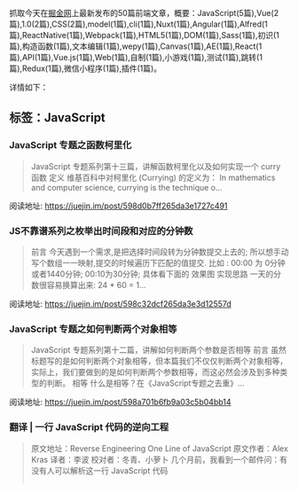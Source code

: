 抓取今天在[掘金网](https://juejin.im/)上最新发布的50篇前端文章，概要：JavaScript(5篇),Vue(2篇),1.0(2篇),CSS(2篇),model(1篇),cli(1篇),Nuxt(1篇),Angular(1篇),Alfred(1篇),ReactNative(1篇),Webpack(1篇),HTML5(1篇),DOM(1篇),Sass(1篇),初识(1篇),构造函数(1篇),文本编辑(1篇),wepy(1篇),Canvas(1篇),AE(1篇),React(1篇),API(1篇),Vue.js(1篇),Web(1篇),自制(1篇),小游戏(1篇),测试(1篇),跳转(1篇),Redux(1篇),微信小程序(1篇),插件(1篇)。

详情如下：

## 标签：JavaScript
### JavaScript 专题之函数柯里化
>  JavaScript 专题系列第十三篇，讲解函数柯里化以及如何实现一个 curry 函数 定义 维基百科中对柯里化 (Currying) 的定义为： In mathematics and computer science, currying is the technique o…

阅读地址: https://juejin.im/post/598d0b7ff265da3e1727c491

### JS不靠谱系列之枚举出时间段和对应的分钟数
> 前言 今天遇到一个需求,是把选择时间段转为分钟数提交上去的; 所以想手动写个数组一一映射,提交的时候遍历下匹配的值提交. 比如 : 00:00 为 0分钟或者1440分钟; 00:10为30分钟; 具体看下面的 效果图 实现思路 一天的分数很容易换算出来: 24 * 60 = 1…

阅读地址: https://juejin.im/post/598c32dcf265da3e3d12557d

### JavaScript 专题之如何判断两个对象相等
>  JavaScript 专题系列第十二篇，讲解如何判断两个参数是否相等 前言 虽然标题写的是如何判断两个对象相等，但本篇我们不仅仅判断两个对象相等，实际上，我们要做到的是如何判断两个参数相等，而这必然会涉及到多种类型的判断。 相等 什么是相等？在《JavaScript专题之去重》…

阅读地址: https://juejin.im/post/598a701b6fb9a03c5b04bb14

### 翻译 | 一行 JavaScript 代码的逆向工程
>  原文地址：Reverse Engineering One Line of JavaScript 原文作者：Alex Kras 译者：李波 校对者：冬青、小萝卜 几个月前，我看到一个邮件问：有没有人可以解析这一行 JavaScript 代码 <pre id=p><script>n…

阅读地址: https://juejin.im/post/5988411251882526185d634a

### JavaScript专题之jQuery通用遍历方法each的实现
>  JavaScript 专题系列第十一篇，讲解 jQuery 通用遍历方法 each 的实现 each介绍 jQuery 的 each 方法，作为一个通用遍历方法，可用于遍历对象和数组。 语法为： jQuery.each(object, [callback])回调函数拥有两个参数…

阅读地址: https://juejin.im/post/5982837bf265da3e3d123a60

## 标签：Vue
### Vue 组件库实践和设计
> 现在前端的快速发展，已经让组件这个模式变的格外重要。对于市面上的组件库，虽然能满足大部分的项目，但是一些小型细节方面和使用方面，或者UI库存在的一些bug，会让人很头疼。 那我们应该如何面对解决这些问题。俗话说自己动手丰衣足食。有些组件不用刻意去造。应该考虑如何去打造一个快速，兼…

阅读地址: https://juejin.im/post/598965bd5188256da941872c

### 基于文本相似度算法，分析 Vue 是抄出来的框架吗？
> 本周一篇指摘 Vue 抄袭 Angular 的文章一石激起千层浪。为此，笔者作为中立吃瓜的 React 用户，分析了 13 个主流前端框架版本上万个变量的命名风格，应用自然语言处理中的文本相似度算法进行了分析，以对这一论点的有效性做出客观的评价。 思路 在分析书籍抄袭、论文查重等…

阅读地址: https://juejin.im/post/5985abf9f265da3e345f4f97

## 标签：1.0
### 腾讯发布 Omix 1.0 - 用 JSX 或 hyperscript 创建用户界面
> Omix 1.0 https://user-gold-cdn.xitu.io/2017/8/8/bbe2ce1c1e7e925005df0f1cc8938374 今天，腾讯正式开源发布 Omix 1.0， 让开发者使用 JSX 或 hyperscript 创建用户界面。 Gith…

阅读地址: https://juejin.im/post/59892e5cf265da3e277803c8

### 腾讯 AlloyCrop 1.0 发布
> 写在前面 AlloyCrop 这个项目是8个月前发布的，作为AlloyFinger 的典型案例，发布之后被BAT等其他公司广泛使用。但是发布之后，有两个问题一直没有抽出时间去解决: 裁剪图像的分辨率太小，是否可配？ pinch双指放大的时候，放大的中心不是双指中心，是否可以优化？…

阅读地址: https://juejin.im/post/5981433f6fb9a03c5022783a

## 标签：CSS
### CSS入门指南-4：页面布局
>  这是《CSS设计指南》的读书笔记，用于加深学习效果。 display 属性 display是 CSS 中最重要的用于控制布局的属性。每个元素都有一个默认的 display 值。对于大多数元素它们的默认值通常是 block 或 inline 。一个 block 元素通常被叫做块级…

阅读地址: https://juejin.im/post/598c4d93f265da3e2c70fbc0

### [译] 渐进增强的 CSS 布局：从浮动到 Flexbox 到 Grid
>  原文地址：Progressively Enhancing CSS Layout: From Floats To Flexbox To Grid 原文作者：Manuel Matuzović 译文出自：掘金翻译计划 本文永久链接：https://github.com/xitu/go…

阅读地址: https://juejin.im/post/5987acfd6fb9a03c502288f3

## 标签：model
### v-model指令在组件中怎么玩
>  作者：孙辉，美团金融前端团队成员。15年毕业加入美团，相信技术，更相信技术只是大千世界里知识的一种，个人博客: https://sunyuhui.com 备注：文章内容和案例均基于Vue2（具体版本为Vue2.3.4） 笔者最近在写组件的时候，遇到了 v-model 的使用问题…

阅读地址: https://juejin.im/post/598bf7a3f265da3e252a1d6a

## 标签：cli
### 在 vue-cli 脚手架中引用 jQuery、bootstrap 以及使用 sass、less 编写 css [vue-cli配置入门]
> 写在前面： 本文是vue-手摸手教你使用vue-cli脚手架-详细步骤图文解析之后，又一篇关于vue-cli脚手架配置相关的文章，因为有些文章步骤不够清晰，当时我引入JQuery、bootstrap的时候颇费了一番功夫，所以本文的步骤会尽量详细一点。有需要的朋友可以做一下参考，喜…

阅读地址: https://juejin.im/post/5986f5c8f265da3e0e1053cf

## 标签：Nuxt
### 美团点评点餐 Nuxt.js 实战
> 一、背景在今年年初我开始接触vue的时候，就发现在vue官方文档中“服务端渲染”的一节中提到了Nuxt.js框架，SSR这种方式对于首屏的加载时间优化显而易见，同时还可以方便的进行SEO。美团点评的点餐业务中，数据平台因为其数据量大的特点，首页加载时间很长，非常适合进行SSR改造…

阅读地址: https://juejin.im/post/598aabe96fb9a03c335a8dde

## 标签：Angular
### 解密Angular WebWorker Renderer (二)
>  很开心再次遇见你，接着上回分解。先把与通讯相关的类介绍完毕。与WebWorkerRendererFactory2类对应的就是WebWorkerRenderer2类，该类从类结构中就可以看出包含了各种对DOM节点的操作函数，基本覆盖原生JS的DOM操作函数。特别注意，该类里面的操…

阅读地址: https://juejin.im/post/598953e46fb9a03c484501cb

## 标签：Alfred
### 用 Node.js 把玩一番 Alfred Workflow
>  本文首发在个人博客：http://muyunyun.cn/posts/4c23be51/ 插件地址(集成Github、掘金、知乎、淘宝等搜索) 作为 Mac 上常年位居神器榜第一位的软件来说，Alfred 给我们带来的便利是不言而喻的，其中 workflow(工作流) 功不可没…

阅读地址: https://juejin.im/post/598a3203f265da3e213effd8

## 标签：ReactNative
### ReactNative学习笔记十三之布局详细解析
> 又是一周过去了，似乎上周我只更新了一篇文章，最近工作实在太忙，望大家见谅。今天要讲的还是布局相关的，之前已经对布局中主要属性做了介绍，这次，会对布局中其他属性进行介绍。 alignSelf alignSelf是指相对于父容器，自身的位置，有auto,flex-start,flex…

阅读地址: https://juejin.im/post/59898948f265da3e282bd030

## 标签：Webpack
### 学习 webpack 前，你需要了解的那些概念
>  wepback作为前端最热门的打包管理工具之一，学习一下是很有必要的，关于webpack的学习教程很多，并且官方也有对应的中文文档，所以本篇文章不再讲解如何使用webpack，而是重点讲解学习webpack前需要了解的一些概念。 什么是webpack 关于什么是webpack，…

阅读地址: https://juejin.im/post/597f508f5188255694568924

## 标签：HTML5
### 从HTML5与PromiseA+规范来看事件循环
> 写在最前 本次分享一下从HTML5与PromiseA+规范来迅速理解一波事件循环中的microtask 与macrotask。 欢迎关注我的博客，不定期更新中—— ## 先来看段代码 setTimeout(function() { console.log('setTimeout1…

阅读地址: https://juejin.im/post/598c595d6fb9a03c5f0c80e9

## 标签：DOM
### 如何实现一个基于 DOM 的模板引擎
>  题图：Vincent Guth 注：本文所有代码均可在本人的个人项目colon中找到，本文也同步到了知乎专栏 可能你已经体会到了 Vue 所带来的便捷了，相信有一部分原因也是因为其基于 DOM 的语法简洁的模板渲染引擎。这篇文章将会介绍如何实现一个基于 DOM 的模板引擎（就像…

阅读地址: https://juejin.im/post/59892b656fb9a03c445ddafe

## 标签：Sass
### 常用 SCSS 总结（持续更新）
> //伸缩盒（旧） @mixin box{display: -webkit-box;display: box;} @mixin pack-c{@include box;-webkit-box-pack:center;box-pack:center;} @mixin align-c{…

阅读地址: https://juejin.im/post/59891d1e51882525d45c05d3

## 标签：初识
### 初识RxJS
> 什么是Rx.JS? Rx.JS是英文 Reactive Extensions for JavaScript 的缩写.翻译成中文就是:JavaScript的响应式扩展.其主要的功能就是利用响应式编程的模式来实现JavaScript的异步式编程. 相对于JavaScript中其它的异…

阅读地址: https://juejin.im/post/5988ad175188250f7e00cd5c

## 标签：构造函数
### 回顾Javascript构造函数
>  长期更新文章 喜欢的start下 start https://github.com/asd0102433/blog 构造函数已经是老生常谈的事情了。这里讲一些比较基础的东西。 先看下一个例子 function Book(name) { if (!(this instanceof…

阅读地址: https://juejin.im/post/598c02e66fb9a03c4e18c2c8

## 标签：文本编辑
### 人人都会写的富文本编辑器
> 这个本来是给 vm-manager 写的一个富文本编辑器，后来觉得独立出来维护比较方便，就单独分离出来放到NPM。之所以说人人都会写, 是因为这个组件实现起来确实比较简单，不需要很厉害的Js水平, 基本是对document.execCommand()指令的绑定。在此将过程分享给大…

阅读地址: https://juejin.im/post/5987c4a66fb9a03c5539cfce

## 标签：wepy
### 深入wepy小程序组件化框架
> wepy是一个优秀的微信小程序组件化框架，突破了小程序的限制，支持了npm包加载以及组件化方案，并且在性能优化方面也下了功夫，不管之后项目是否会使用到，该框架组件化编译方案都是值得学习和深入的。 本文同步于个人博客 http://www.imhjm.com/article/597…

阅读地址: https://juejin.im/post/5987370e6fb9a03c42430a30

## 标签：Canvas
### 一个少女心满满的例子带你入门 Canvas
> canvas入门 本文首发于我的个人博客：http://cherryblog.site/ github项目地址：https://github.com/sunshine940326/canvasStar 项目演示地址：https://sunshine940326.github.io…

阅读地址: https://juejin.im/post/5986d6e1f265da3e241e8cdb

## 标签：AE
### 用视频软件AE + bodymovin制作网页动画
> 我们知道，做动画有多种形式，可以用CSS的animation，也可以用Canvas，或者是用JS控制CSS的属性形成动画。我们经常使用CSS做一些比较简单的动画，像过度、加载的动画，对于一些比较复杂的，可能会做成gif，或者是用Canvas，使用Canvas的控制粒度可以很细，同…

阅读地址: https://juejin.im/post/5986d4575188256dcf65cd5a

## 标签：React
### 聊聊 React Router v4 的设计思想
> React Router v4 发布已经有几个月了，但好像并没有得到太多人的青睐，大家（包括我们团队自己）还是习惯使用v2、v3版本。这一方面是因为v4版本是一次破坏性的升级，从v2、v3 升级到v4，必需要大量重写原有的路由相关的代码，对于已经稳定的项目，一般是不会轻易尝试这种…

阅读地址: https://juejin.im/post/5986d1456fb9a03c3f405bd2

## 标签：API
### 捋一捋容易被忽略的API用法
> Date 获取某月的天数 下一月的第0天就是当前月的最后一天。 function daysInMonth(year, month) { let date = new Date(year, month + 1, 0); return date.getDate(); } // 注意在…

阅读地址: https://juejin.im/post/5985d7aef265da3e1727b0ab

## 标签：Vue.js
### 手摸手教你使用vue-cli脚手架-详细步骤图文解析[vue入门]
> 写在前面： 使用 vue-cli 可以快速创建 vue 项目，vue-cli很好用，但是在最初搭建环境安装vue-cli及相关内容的时候，对一些人来说是很头疼的一件事情，本人在搭建vue-cli的项目环境的时候也是踩了相当多的坑，特此写了一篇搭建环境的教程，每一步尽量详细解析。需…

阅读地址: https://juejin.im/post/597eee92f265da3e2e56e37c

## 标签：Web
### Web 端的下一代三维图形
>  原文地址：Next-generation 3D Graphics on the Web 原文作者：Dean Jackson 译文出自：掘金翻译计划 本文永久链接：https://github.com/xitu/gold-miner/blob/master/TODO/next-g…

阅读地址: https://juejin.im/post/5983208c5188253c6f2d185d

## 标签：自制
### 自制前端框架之依赖追踪器
> 依赖追踪机制是 Vue 的核心之一，那么依赖追踪算法如何工作呢？在 30 行内我们就能实现它🤓 Reactive 基础 说起依赖追踪，就不能不提数据绑定的概念。前端最常见的重复劳动之一就是把数据绑定到 HTML 模板上，这时数据绑定能够实现数据更新时模板的自动更新。简单的三行伪…

阅读地址: https://juejin.im/post/5982e6bc5188253d7821e8f9

## 标签：小游戏
### 基于jQuery的一个“射日”小游戏
> 写在最前 本次的分享是一个基于jQuery实现的一个移动端射箭类小游戏。主要实现了目标物、障碍物的随机渲染，以及中箭效果的判定等。 欢迎关注我的博客，不定期更新中—— 效果预览 game.gif 点我查看源码仓库。 主要结构规划 ... //基础属性 defaultOption …

阅读地址: https://juejin.im/post/5981c27d5188253573589f8c

## 标签：测试
### 前端测试简述及使用Karma/Mocha实现的集成测试栗子（Travis CI/Coverage）
> 前端测试 开发类型 TDD (Test Driven Development)，测试驱动开发 BDD (Behavior Driven Development)，行为驱动开发 // add.js function add(x, y) { return x + y; } modul…

阅读地址: https://juejin.im/post/59807358518825563e037e3c

## 标签：跳转
### 关于购物车下单-订单跳转及返回问题解决方案
> 问题描述： 通过商品或者购物车进入下单页面 下单页面确认信息 提交订单 进入订单页面 在订单页面点击返回按钮 返回至下单页面 导致的问题： 在下单页面 如果是购物车中的商品 因为购物车中商品已经提交订单了，所以会提示购物车信息无效 解决方案： 第一种解决方案： 如果是通过下单页进…

阅读地址: https://juejin.im/post/59805735f265da3e1f54a14c

## 标签：Redux
### [译] 在大型应用中使用 Redux 的五个技巧
>  原文地址：Five Tips for Working with Redux in Large Applications 原文作者：AppNexus Engineering 译文出自：掘金翻译计划 本文永久链接：https://github.com/xitu/gold-miner…

阅读地址: https://juejin.im/post/5980514151882537b41c4c0d

## 标签：微信小程序
### 微信小程序开发深入解读
> 下面结合开发文档以及个人开发经验对微信小程序关键部分进行解读（不是入门教程，具体入门读者可以看官网），希望看完的读者对微信小程序有大概的认识或者有所启发。 本文同步于个人博客 http://www.imhjm.com/article/5971c1cc7dd03248a2e8d57…

阅读地址: https://juejin.im/post/597fd242f265da3e142a3115

## 标签：插件
### 基于 Vue.js 的消息气泡插件
> 之前介绍了一款基于vue的文本折行显示组件ellipisis-plus，今天介绍一款仿照QQ消息气泡的插件vue-bubble，演示地址在这里。 仿照QQ消息气泡想法的起源是来自掘金的安卓小伙伴们，看到他们在安卓平台实现了这种效果，所以想迁移到web上。在这里要感谢他们。 先放张…

阅读地址: https://juejin.im/post/598832486fb9a03c594587fd
